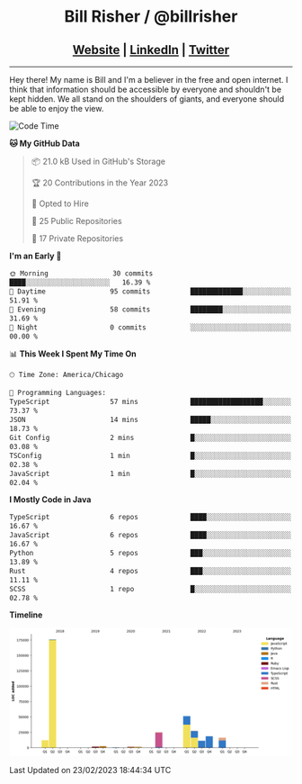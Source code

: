 
<h1 align="center">
    Bill Risher / @billrisher <br />
</h1>
<h2 align="center">
    <a href="https://billrisher.com">Website</a> | <a href="https://linkedin.com/in/william-risher">LinkedIn</a> | <a href="https://twitter.com/billrisher_">Twitter</a> 
 </h2>

---

Hey there! My name is Bill and I'm a believer in the free and open internet. 
I think that information should be accessible by everyone and shouldn't be kept hidden. 
We all stand on the shoulders of giants, and everyone should be able to enjoy the view.

<!--START_SECTION:waka-->
![Code Time](http://img.shields.io/badge/Code%20Time-120%20hrs%2044%20mins-blue)

**🐱 My GitHub Data** 

> 📦 21.0 kB Used in GitHub's Storage 
 > 
> 🏆 20 Contributions in the Year 2023
 > 
> 💼 Opted to Hire
 > 
> 📜 25 Public Repositories 
 > 
> 🔑 17 Private Repositories 
 > 
**I'm an Early 🐤** 

```text
🌞 Morning                30 commits          ████░░░░░░░░░░░░░░░░░░░░░   16.39 % 
🌆 Daytime                95 commits          █████████████░░░░░░░░░░░░   51.91 % 
🌃 Evening                58 commits          ████████░░░░░░░░░░░░░░░░░   31.69 % 
🌙 Night                  0 commits           ░░░░░░░░░░░░░░░░░░░░░░░░░   00.00 % 
```


📊 **This Week I Spent My Time On** 

```text
🕑︎ Time Zone: America/Chicago

💬 Programming Languages: 
TypeScript               57 mins             ██████████████████░░░░░░░   73.37 % 
JSON                     14 mins             █████░░░░░░░░░░░░░░░░░░░░   18.73 % 
Git Config               2 mins              █░░░░░░░░░░░░░░░░░░░░░░░░   03.08 % 
TSConfig                 1 min               █░░░░░░░░░░░░░░░░░░░░░░░░   02.38 % 
JavaScript               1 min               █░░░░░░░░░░░░░░░░░░░░░░░░   02.04 % 
```

**I Mostly Code in Java** 

```text
TypeScript               6 repos             ████░░░░░░░░░░░░░░░░░░░░░   16.67 % 
JavaScript               6 repos             ████░░░░░░░░░░░░░░░░░░░░░   16.67 % 
Python                   5 repos             ███░░░░░░░░░░░░░░░░░░░░░░   13.89 % 
Rust                     4 repos             ███░░░░░░░░░░░░░░░░░░░░░░   11.11 % 
SCSS                     1 repo              █░░░░░░░░░░░░░░░░░░░░░░░░   02.78 % 
```



**Timeline**

![Lines of Code chart](https://raw.githubusercontent.com/billrisher/billrisher/main/assets/bar_graph.png)


 Last Updated on 23/02/2023 18:44:34 UTC
<!--END_SECTION:waka-->
